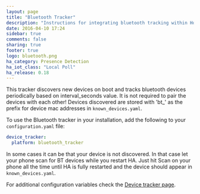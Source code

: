 ```yaml
---
layout: page
title: "Bluetooth Tracker"
description: "Instructions for integrating bluetooth tracking within Home Assistant."
date: 2016-04-10 17:24
sidebar: true
comments: false
sharing: true
footer: true
logo: bluetooth.png
ha_category: Presence Detection
ha_iot_class: "Local Poll"
ha_release: 0.18
---
```


This tracker discovers new devices on boot and tracks bluetooth devices periodically based on interval_seconds value. It is not required to pair the devices with each other! 
Devices discovered are stored with 'bt_' as the prefix for device mac addresses in `known_devices.yaml`.

To use the Bluetooth tracker in your installation, add the following to your `configuration.yaml` file:

```yaml
device_tracker:
  platform: bluetooth_tracker
```

In some cases it can be that your device is not discovered. In that case let your phone scan for BT devices while you restart HA. Just hit Scan on your phone all the time until HA is fully restarted and the device should appear in `known_devices.yaml`.

For additional configuration variables check the [Device tracker page](/components/device_tracker/).
